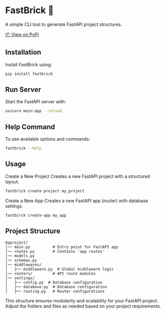 # FastBrick 🚀

A simple CLI tool to generate FastAPI project structures.

<a href="https://pypi.org/project/fastbrick/" target="_blank">📦 View on PyPI</a>


## Installation

Install FastBrick using:
```sh
pip install fastbrick
```

## Run Server

Start the FastAPI server with:
```sh
uvicorn main:app --reload
```

## Help Command

To see available options and commands:
```sh
fastbrick --help
```

## Usage
Create a New Project
Creates a new FastAPI project with a structured layout.
```sh
fastbrick create-project my_project
```
Create a New App
Creates a new FastAPI app (router) with database settings.

```sh
fastbirck create-app my_app
```

## Project Structure

```
myproject/
│── main.py          # Entry point for FastAPI app
│── routes.py        # Contains 'app routes'
│── models.py
│── schemas.py
│── middlewares/
│   ├── middleware.py  # Global middleware logic
│── routers/         # API route modules
│── settings/
│   ├── config.py  # Database configuration
│   ├── database.py  # Database configuration
│   ├── routing.py   # Router configurations
```

This structure ensures modularity and scalability for your FastAPI project. Adjust the folders and files as needed based on your project requirements.

